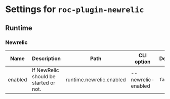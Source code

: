 # Settings for `roc-plugin-newrelic`

## Runtime

### Newrelic

| Name    | Description                           | Path                     | CLI option         | Default | Type      | Required |
| ------- | ------------------------------------- | ------------------------ | ------------------ | ------- | --------- | -------- |
| enabled | If NewRelic should be started or not. | runtime.newrelic.enabled | --newrelic-enabled | `false` | `Boolean` | No       |
